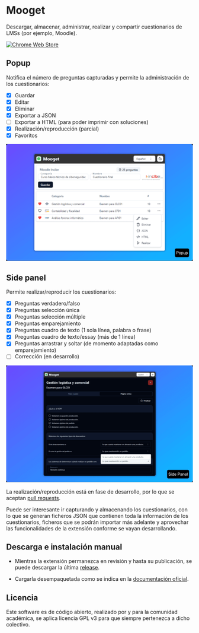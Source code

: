 # Mooget
Descargar, almacenar, administrar, realizar y compartir cuestionarios de LMSs (por ejemplo, Moodle).

[![Chrome Web Store](https://github.com/user-attachments/assets/e622a789-0143-4c05-b436-0f90ff85b2be)](https://chromewebstore.google.com/detail/mooget/ckjakgajhaikbnpilhjdekehgfllccgp)


## Popup
Notifica el número de preguntas capturadas y permite la administración de los cuestionarios:
- [x] Guardar
- [x] Editar
- [x] Eliminar
- [x] Exportar a JSON
- [ ] Exportar a HTML (para poder imprimir con soluciones)
- [x] Realización/reproducción (parcial)
- [x] Favoritos

![Popup](https://raw.githubusercontent.com/verteramo/mooget/main/src/assets/popup-640.png?token=GHSAT0AAAAAACSUADXTC3T3XWY53B3I5WOUZW67W4Q)

## Side panel
Permite realizar/reproducir los cuestionarios:
- [x] Preguntas verdadero/falso
- [x] Preguntas selección única
- [x] Preguntas selección múltiple
- [x] Preguntas emparejamiento
- [x] Preguntas cuadro de texto (1 sola línea, palabra o frase)
- [x] Preguntas cuadro de texto/essay (más de 1 línea)
- [x] Preguntas arrastrar y soltar (de momento adaptadas como emparejamiento)
- [ ] Corrección (en desarrollo)

![Side panel](https://raw.githubusercontent.com/verteramo/mooget/main/src/assets/side-panel-640.png?token=GHSAT0AAAAAACSUADXTUP33YVVKB4BLUAXUZW67XGQ)

La realización/reproducción está en fase de desarrollo, por lo que se aceptan [pull requests](https://github.com/verteramo/mooget/pulls).

Puede ser interesante ir capturando y almacenando los cuestionarios, con lo que se generan ficheros JSON que contienen toda la información de los cuestionarios, ficheros que se podrán importar más adelante y aprovechar las funcionalidades de la extensión conforme se vayan desarrollando.

## Descarga e instalación manual
- Mientras la extensión permanezca en revisión y hasta su publicación, se puede descargar la última [release](https://github.com/verteramo/mooget/releases).

- Cargarla desempaquetada como se indica en la [documentación oficial](https://developer.chrome.com/docs/extensions/get-started/tutorial/hello-world?hl=es-419#load-unpacked).

## Licencia
Este software es de código abierto, realizado por y para la comunidad académica, se aplica licencia GPL v3 para que siempre pertenezca a dicho colectivo.
